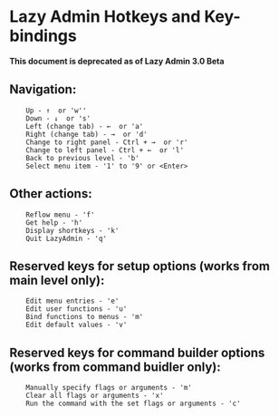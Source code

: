 # Lazy Admin Hotkeys and Key-bindings

**This document is deprecated as of Lazy Admin 3.0 Beta**


## **Navigation:**


```
    Up - ↑  or 'w''
    Down - ↓  or 's'
    Left (change tab) - ←  or 'a'
    Right (change tab) - →  or 'd'
    Change to right panel - Ctrl + →  or 'r'
    Change to left panel - Ctrl + ←  or 'l'
    Back to previous level - 'b'
    Select menu item - '1' to '9' or <Enter>
```

## **Other actions:**

```
    Reflow menu - 'f'
    Get help - 'h'
    Display shortkeys - 'k'
    Quit LazyAdmin - 'q'
```

## **Reserved keys for setup options (works from main level only):**

```
    Edit menu entries - 'e'
    Edit user functions - 'u'
    Bind functions to menus - 'm'
    Edit default values - 'v'
```

## **Reserved keys for command builder options (works from command buidler only):**

```
    Manually specify flags or arguments - 'm'
    Clear all flags or arguments - 'x'
    Run the command with the set flags or arguments - 'c'
```
